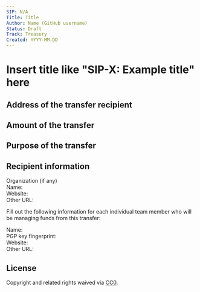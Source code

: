 ```yaml
---
SIP: N/A
Title: Title
Author: Name (GitHub username)
Status: Draft
Track: Treasury
Created: YYYY-MM-DD
---
```


# Insert title like "SIP-X: Example title" here  

## Address of the transfer recipient  

## Amount of the transfer  

## Purpose of the transfer  

## Recipient information  

Organization (if any)  
Name:  
Website:  
Other URL:  

Fill out the following information for each individual team member who will be managing funds from this transfer:

Name:  
PGP key fingerprint:  
Website:  
Other URL:  

## License
Copyright and related rights waived via [CC0](https://creativecommons.org/publicdomain/zero/1.0/).
